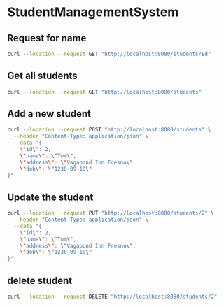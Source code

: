# StudentManagementSystem

## Request for name

```sh
curl --location --request GET "http://localhost:8080/students/Ed"
```

## Get all students

```sh
curl --location --request GET "http://localhost:8080/students"
```

## Add a new student

```sh
curl --location --request POST "http://localhost:8080/students" \
  --header "Content-Type: application/json" \
  --data "{
    \"id\": 2,
    \"name\": \"Tom\",
    \"address\": \"Vagabond Inn Fresno\",
    \"dob\": \"1230-09-10\"
}"
```

## Update the student

```sh
curl --location --request PUT "http://localhost:8080/students/2" \
  --header "Content-Type: application/json" \
  --data "{
    \"id\": 2,
    \"name\": \"Tom\",
    \"address\": \"Vagabond Inn Fresno\",
    \"dob\": \"1230-09-10\"
}"
```

## delete student

```sh
curl --location --request DELETE "http://localhost:8080/students/2"
```
